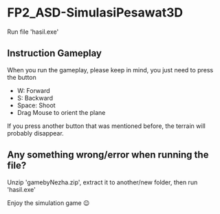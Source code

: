 # FP2_ASD-SimulasiPesawat3D

Run file 'hasil.exe'

## Instruction Gameplay

When you run the gameplay, please keep in mind, you just need to press the button

- W: Forward
- S: Backward
- Space: Shoot
- Drag Mouse to orient the plane

If you press another button that was mentioned before, the terrain will probably disappear.

## Any something wrong/error when running the file?

Unzip 'gamebyNezha.zip', extract it to another/new folder, then run 'hasil.exe'

Enjoy the simulation game :wink:
